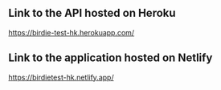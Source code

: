 ## Link to the API hosted on Heroku

https://birdie-test-hk.herokuapp.com/

## Link to the application hosted on Netlify

https://birdietest-hk.netlify.app/


